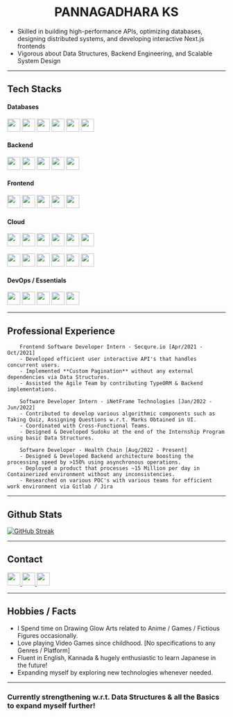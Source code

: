 <h1 align='center' >PANNAGADHARA KS</h1>

* Skilled in building high-performance APIs, optimizing databases, designing distributed systems, and developing interactive Next.js frontends<br/>
* Vigorous about Data Structures, Backend Engineering, and Scalable System Design

---

## Tech Stacks

#### Databases
<p align="left">
	<img src="https://img.shields.io/badge/PostgreSQL-316192?style=for-the-badge&logo=postgresql&logoColor=white" height="30" />
	<img src="https://img.shields.io/badge/Microsoft%20SQL%20Server-CC2927?style=for-the-badge&logo=microsoft%20sql%20server&logoColor=white" height="30" />
	<img src="https://img.shields.io/badge/MySQL-005C84?style=for-the-badge&logo=mysql&logoColor=white" height="30" />
	<img src="https://img.shields.io/badge/MongoDB-4EA94B?style=for-the-badge&logo=mongodb&logoColor=white" height="30" />
	<img src="https://img.shields.io/badge/firebase-ffca28?style=for-the-badge&logo=firebase&logoColor=black" height="30" />
	<img src="https://img.shields.io/badge/redis-%23DD0031.svg?&style=for-the-badge&logo=redis&logoColor=white" height="30" />
</p>

#### Backend
<p align="left">
	<img src="https://img.shields.io/badge/Go-00ADD8?style=for-the-badge&logo=go&logoColor=white" height="30" />
	<img src="https://img.shields.io/badge/JavaScript-323330?style=for-the-badge&logo=javascript&logoColor=F7DF1E" height="30" />
	<img src="https://img.shields.io/badge/TypeScript-007ACC?style=for-the-badge&logo=typescript&logoColor=white" height="30" />
	<img src="https://img.shields.io/badge/Node%20js-339933?style=for-the-badge&logo=nodedotjs&logoColor=white" height="30" />
	<img src="https://img.shields.io/badge/typeorm-FE0803?style=for-the-badge&logo=typeorm&logoColor=white" height="30" />
</p>

#### Frontend
<p align="left">
	<img src="https://img.shields.io/badge/React-20232A?style=for-the-badge&logo=react&logoColor=61DAFB" height="30" />
	<img src="https://img.shields.io/badge/next%20js-000000?style=for-the-badge&logo=nextdotjs&logoColor=white" height="30" />
	<img src="https://img.shields.io/badge/Redux-593D88?style=for-the-badge&logo=redux&logoColor=white" height="30" />
	<img src="https://img.shields.io/badge/Tailwind_CSS-38B2AC?style=for-the-badge&logo=tailwind-css&logoColor=white" height="30" />
	<img src="https://img.shields.io/badge/ThreeJs-black?style=for-the-badge&logo=three.js&logoColor=white" height="30" />
</p>

#### Cloud
<p align="left">
	<img src="https://img.shields.io/badge/azure-0089D6?style=for-the-badge&logo=microsoft-azure&logoColor=white" height="30" />
	<img src="https://img.shields.io/badge/>>>-black?style=for-the-badge" height="30" />
	<img src="https://img.shields.io/badge/container_apps-0089Df?style=for-the-badge&logo=microsoft-azure&logoColor=white" height="30" />
	<img src="https://img.shields.io/badge/service_bus_queue-0089Df?style=for-the-badge&logo=microsoft-azure&logoColor=white" height="30" />
	<img src="https://img.shields.io/badge/storage_blob-0089Df?style=for-the-badge&logo=microsoft-azure&logoColor=white" height="30" />
	<img src="https://img.shields.io/badge/health_data_services-0089Df?style=for-the-badge&logo=microsoft-azure&logoColor=white" height="30" />
</p>
<p align="left">
	<img src="https://img.shields.io/badge/AWS-FF9900?style=for-the-badge&logo=amazonwebservices&logoColor=white" height="30" />
	<img src="https://img.shields.io/badge/>>>-black?style=for-the-badge" height="30" />
	<img src="https://img.shields.io/badge/EC2-FF9933?style=for-the-badge&logo=microsoft-azure&logoColor=white" height="30" />
	<img src="https://img.shields.io/badge/SQS-FF9933?style=for-the-badge&logo=microsoft-azure&logoColor=white" height="30" />
	<img src="https://img.shields.io/badge/S3-FF9933?style=for-the-badge&logo=microsoft-azure&logoColor=white" height="30" />
	<img src="https://img.shields.io/badge/Healthlake-FF9933?style=for-the-badge&logo=microsoft-azure&logoColor=white" height="30" />
</p>

#### DevOps / Essentials
<p align="left">
	<img src="https://img.shields.io/badge/Docker-2CA5E0?style=for-the-badge&logo=docker&logoColor=white" height="30" />
	<img src="https://img.shields.io/badge/Kubernetes-3069DE?style=for-the-badge&logo=kubernetes&logoColor=white" height="30" />
	<img src="https://img.shields.io/badge/Shell_Script-121011?style=for-the-badge&logo=gnu-bash&logoColor=white" height="30" />
	<img src="https://img.shields.io/badge/GIT-E44C30?style=for-the-badge&logo=git&logoColor=white" height="30" />
	<img src="https://img.shields.io/badge/Jira-0052CC?style=for-the-badge&logo=Jira&logoColor=white" height="30" />
</p>

---

## Professional Experience
```
	Frontend Software Developer Intern - Secqure.io [Apr/2021 - Oct/2021]
	- Developed efficient user interactive API's that handles concurrent users.
	- Implemented **Custom Pagination** without any external dependencies via Data Structures.
	- Assisted the Agile Team by contributing TypeORM & Backend implementations.
```
```
	Software Developer Intern - iNetFrame Technologies [Jan/2022 - Jun/2022]
	- Contributed to develop various algorithmic components such as Taking Quiz, Assigning Questions w.r.t. Marks Obtained in UI.
	- Coordinated with Cross-Functional Teams.
	- Designed & Developed Sudoku at the end of the Internship Program using basic Data Structures.
```
```
	Software Developer - Health Chain [Aug/2022 - Present]
	- Designed & Developed Backend architecture boosting the processing speed by >150% using asynchronous operations.
	- Deployed a product that processes ~15 Million per day in Containerized environment without any inconsistencies.
	- Researched on various POC's with various teams for efficient work environment via Gitlab / Jira  
```

---

## Github Stats
[![GitHub Streak](https://streak-stats.demolab.com?user=PannagadharaKS&theme=dark)](https://git.io/streak-stats)

---

## Contact
<p align="left">
	<a href="mailto:pannaga1123@gmail.com" >
		<img src="https://img.shields.io/badge/Gmail-D14836?style=for-the-badge&logo=gmail&logoColor=white" height="30" />
	</a>
	<a href="https://www.linkedin.com/in/pannagadhara-kittandur-shashidhar-4721121a5/" >
		<img src="https://img.shields.io/badge/LinkedIn-0077B5?style=for-the-badge&logo=linkedin&logoColor=white" height="30" />
	</a>
	<a href="https://github.com/PannagadharaKS" >
		<img src="https://img.shields.io/badge/GitHub-100000?style=for-the-badge&logo=github&logoColor=white" height="30" />
	</a>
</p>

---

## Hobbies / Facts
* I Spend time on Drawing Glow Arts related to Anime / Games / Fictious Figures occasionally.<br/>
* Love playing Video Games since childhood. [No specifications to any Genres / Platform]<br/>
* Fluent in English, Kannada & hugely enthusiastic to learn Japanese in the future!<br/>
* Expanding myself by exploring new technologies whenever needed.

---

### Currently strengthening w.r.t. Data Structures & all the Basics to expand myself further!
